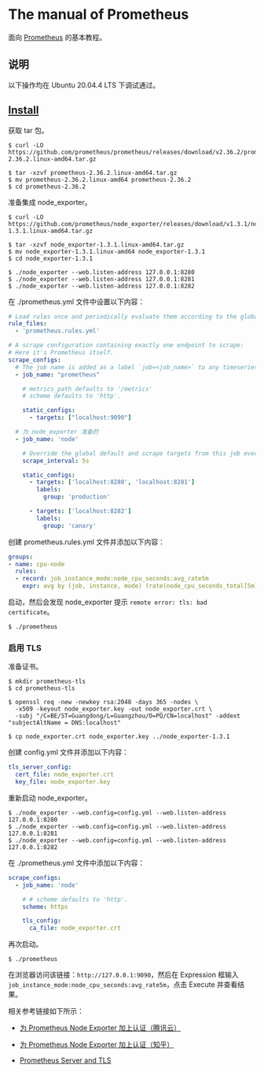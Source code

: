 # The manual of Prometheus

面向 [Prometheus](https://prometheus.io) 的基本教程。

## 说明

以下操作均在 Ubuntu 20.04.4 LTS 下调试通过。

## [Install](https://prometheus.io/docs/prometheus/2.36/getting_started/)

获取 tar 包。

```
$ curl -LO https://github.com/prometheus/prometheus/releases/download/v2.36.2/prometheus-2.36.2.linux-amd64.tar.gz

$ tar -xzvf prometheus-2.36.2.linux-amd64.tar.gz
$ mv prometheus-2.36.2.linux-amd64 prometheus-2.36.2
$ cd prometheus-2.36.2
```

准备集成 node_exporter。

```
$ curl -LO https://github.com/prometheus/node_exporter/releases/download/v1.3.1/node_exporter-1.3.1.linux-amd64.tar.gz

$ tar -xzvf node_exporter-1.3.1.linux-amd64.tar.gz
$ mv node_exporter-1.3.1.linux-amd64 node_exporter-1.3.1
$ cd node_exporter-1.3.1

$ ./node_exporter --web.listen-address 127.0.0.1:8280
$ ./node_exporter --web.listen-address 127.0.0.1:8281
$ ./node_exporter --web.listen-address 127.0.0.1:8282
```

在 ./prometheus.yml 文件中设置以下内容：

```yml
# Load rules once and periodically evaluate them according to the global 'evaluation_interval'.
rule_files:
  - 'prometheus.rules.yml'

# A scrape configuration containing exactly one endpoint to scrape:
# Here it's Prometheus itself.
scrape_configs:
  # The job name is added as a label `job=<job_name>` to any timeseries scraped from this config.
  - job_name: "prometheus"

    # metrics_path defaults to '/metrics'
    # scheme defaults to 'http'.

    static_configs:
      - targets: ["localhost:9090"]

  # 为 node_exporter 准备的
  - job_name: 'node'

    # Override the global default and scrape targets from this job every 5 seconds.
    scrape_interval: 5s

    static_configs:
      - targets: ['localhost:8280', 'localhost:8281']
        labels:
          group: 'production'

      - targets: ['localhost:8282']
        labels:
          group: 'canary'
```

创建 prometheus.rules.yml 文件并添加以下内容：

```yml
groups:
- name: cpu-node
  rules:
  - record: job_instance_mode:node_cpu_seconds:avg_rate5m
    expr: avg by (job, instance, mode) (rate(node_cpu_seconds_total[5m]))
```

启动，然后会发现 node_exporter 提示 `remote error: tls: bad certificate`。

```
$ ./prometheus
```

### 启用 TLS

准备证书。

```
$ mkdir prometheus-tls
$ cd prometheus-tls

$ openssl req -new -newkey rsa:2048 -days 365 -nodes \
  -x509 -keyout node_exporter.key -out node_exporter.crt \
  -subj "/C=BE/ST=Guangdong/L=Guangzhou/O=PQ/CN=localhost" -addext "subjectAltName = DNS:localhost"

$ cp node_exporter.crt node_exporter.key ../node_exporter-1.3.1
```

创建 config.yml 文件并添加以下内容：

```yml
tls_server_config:
  cert_file: node_exporter.crt
  key_file: node_exporter.key
```

重新启动 node_exporter。

```
$ ./node_exporter --web.config=config.yml --web.listen-address 127.0.0.1:8280
$ ./node_exporter --web.config=config.yml --web.listen-address 127.0.0.1:8281
$ ./node_exporter --web.config=config.yml --web.listen-address 127.0.0.1:8282
```

在 ./prometheus.yml 文件中添加以下内容：

```yml
scrape_configs:
  - job_name: 'node'

    # # scheme defaults to 'http'.
    scheme: https

    tls_config:
      ca_file: node_exporter.crt
```

再次启动。

```
$ ./prometheus
```

在浏览器访问该链接：`http://127.0.0.1:9090`，然后在 Expression 框输入 `job_instance_mode:node_cpu_seconds:avg_rate5m`，点击 Execute 并查看结果。

相关参考链接如下所示：

+ [为 Prometheus Node Exporter 加上认证（腾讯云）](https://cloud.tencent.com/developer/article/1634856)

+ [为 Prometheus Node Exporter 加上认证（知乎）](https://zhuanlan.zhihu.com/p/144048025)

+ [Prometheus Server and TLS](https://inuits.eu/blog/prometheus-server-tls/)
